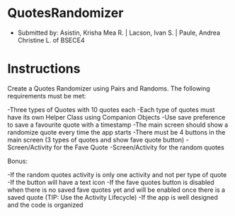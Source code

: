 # QuotesRandomizer
- Submitted by: Asistin, Krisha Mea R. | Lacson, Ivan S. | Paule, Andrea Christine L. of BSECE4

# Instructions
Create a Quotes Randomizer using Pairs and Randoms. The following requirements must be met:

-Three types of Quotes with 10 quotes each
-Each type of quotes must have its own Helper Class using Companion Objects
-Use save preference to save a favourite quote with a timestamp 
-The main screen should show a randomize quote every time the app starts
-There must be 4 buttons in the main screen (3 types of quotes and show fave quote button)
-Screen/Activity for the Fave Quote
-Screen/Activity for the random quotes

Bonus:

-If the random quotes activity is only one activity and not per type of quote
-If the button will have a text icon
-If the fave quotes button is disabled when there is no saved fave quotes yet and will be enabled once there is a saved quote (TIP: Use the Activity Lifecycle)
-If the app is well designed and the code is organized
